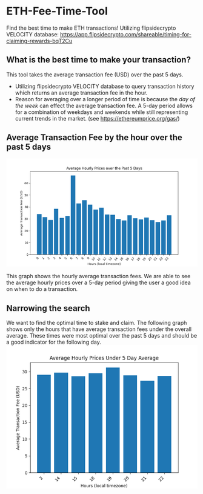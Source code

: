 # ETH-Fee-Time-Tool
Find the best time to make ETH transactions!
Utilizing flipsidecrypto VELOCITY database: https://app.flipsidecrypto.com/shareable/timing-for-claiming-rewards-bqT2Cu 

## What is the best time to make your transaction?
This tool takes the average transaction fee (USD) over the past 5 days.
* Utilizing flipsidecrypto VELOCITY database to query transaction history which returns an average transaction fee in the hour.
* Reason for averaging over a longer period of time is because the *day of the week* can effect the average transaction fee. A 5-day period allows for a combination of weekdays and weekends while still representing current trends in the market. (see https://ethereumprice.org/gas/)

## Average Transaction Fee by the hour over the past 5 days
![All_Averages_graph](plots/all_averages.png)

This graph shows the hourly average transaction fees. We are able to see the average hourly prices over a 5-day period giving the user a good idea on when to do a transaction.

## Narrowing the search

We want to find the optimal time to stake and claim. The following graph shows only the hours that have average transaction fees under the overall average. These times were most optimal over the past 5 days and should be a good indicator for the following day. 
![Under_Average_graph](plots/under_average.png)

